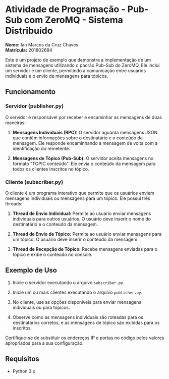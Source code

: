 # Atividade de Programação - Pub-Sub com ZeroMQ - Sistema Distribuído

**Nome:** Ian Marcos da Cruz Chaves  
**Matrícula:** 201802684  

Este é um projeto de exemplo que demonstra a implementação de um sistema de mensagens utilizando o padrão Pub-Sub do ZeroMQ. Ele inclui um servidor e um cliente, permitindo a comunicação entre usuários individuais e o envio de mensagens para tópicos.

## Funcionamento

### Servidor (publisher.py)

O servidor é responsável por receber e encaminhar as mensagens de duas maneiras:

1. **Mensagens Individuais (RPC):** O servidor aguarda mensagens JSON que contêm informações sobre o destinatário e o conteúdo da mensagem. Ele responde encaminhando a mensagem de volta com a identificação do remetente.

2. **Mensagens de Tópico (Pub-Sub):** O servidor aceita mensagens no formato "TOPIC conteúdo". Ele envia o conteúdo da mensagem para todos os clientes inscritos no tópico.

### Cliente (subscriber.py)

O cliente é um programa interativo que permite que os usuários enviem mensagens individuais ou mensagens para um tópico. Ele possui três threads:

1. **Thread de Envio Individual:** Permite ao usuário enviar mensagens individuais para outros usuários. O usuário deve inserir o nome do destinatário e o conteúdo da mensagem.

2. **Thread de Envio de Tópico:** Permite ao usuário enviar mensagens para um tópico. O usuário deve inserir o conteúdo da mensagem.

3. **Thread de Recepção de Tópico:** Recebe mensagens enviadas para o tópico e exibe o conteúdo no console.

## Exemplo de Uso

1. Inicie o servidor executando o arquivo `subscriber.py`.

2. Inicie um ou mais clientes executando o arquivo `publisher.py`.

3. No cliente, use as opções disponíveis para enviar mensagens individuais ou para tópicos.

4. Observe como as mensagens individuais são roteadas para os destinatários corretos, e as mensagens de tópico são exibidas para os inscritos.

Certifique-se de substituir os endereços IP e portas no código pelos valores apropriados para a sua configuração.

## Requisitos

- Python 3.x
